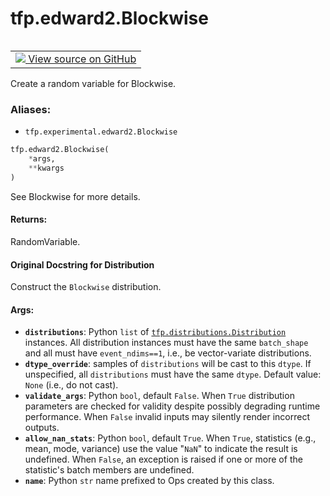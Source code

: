 <div itemscope itemtype="http://developers.google.com/ReferenceObject">
<meta itemprop="name" content="tfp.edward2.Blockwise" />
<meta itemprop="path" content="Stable" />
</div>

# tfp.edward2.Blockwise


<table class="tfo-notebook-buttons tfo-api" align="left">

<td>
  <a target="_blank" href="https://github.com/tensorflow/probability/blob/master/tensorflow_probability/python/experimental/edward2/interceptor.py">
    <img src="https://www.tensorflow.org/images/GitHub-Mark-32px.png" />
    View source on GitHub
  </a>
</td></table>



Create a random variable for Blockwise.

### Aliases:

* `tfp.experimental.edward2.Blockwise`


``` python
tfp.edward2.Blockwise(
    *args,
    **kwargs
)
```



<!-- Placeholder for "Used in" -->

See Blockwise for more details.

#### Returns:

RandomVariable.


#### Original Docstring for Distribution

Construct the `Blockwise` distribution.

#### Args:


* <b>`distributions`</b>: Python `list` of <a href="../../tfp/distributions/Distribution.md"><code>tfp.distributions.Distribution</code></a>
  instances. All distribution instances must have the same `batch_shape`
  and all must have `event_ndims==1`, i.e., be vector-variate
  distributions.
* <b>`dtype_override`</b>: samples of `distributions` will be cast to this `dtype`.
  If unspecified, all `distributions` must have the same `dtype`.
  Default value: `None` (i.e., do not cast).
* <b>`validate_args`</b>: Python `bool`, default `False`. When `True` distribution
  parameters are checked for validity despite possibly degrading runtime
  performance. When `False` invalid inputs may silently render incorrect
  outputs.
* <b>`allow_nan_stats`</b>: Python `bool`, default `True`. When `True`, statistics
  (e.g., mean, mode, variance) use the value "`NaN`" to indicate the
  result is undefined. When `False`, an exception is raised if one or more
  of the statistic's batch members are undefined.
* <b>`name`</b>: Python `str` name prefixed to Ops created by this class.